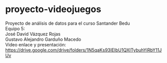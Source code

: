 # proyecto-videojuegos
Proyecto de análisis de datos para el curso Santander Bedu  
Equipo 5:  
José David Vázquez Rojas  
Gustavo Alejandro Garduño Macedo  
Video enlace y presentación:  
https://drive.google.com/drive/folders/1N5qaKs93IEIbU1QXITybuhYiRbY11JUv  
